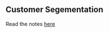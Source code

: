 ## Customer Segementation

Read the notes [here](https://github.com/Joy879/ADS_REV_code/edit/main/028%20Lessson%20Customer%20Segment/notes.md)
